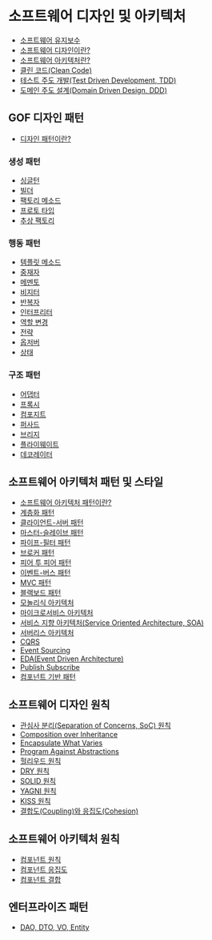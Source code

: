 # 소프트웨어 디자인 및 아키텍처
- [소프트웨어 유지보수]()
- [소프트웨어 디자인이란?]()
- [소프트웨어 아키텍처란?]()
- [클린 코드(Clean Code)]()
- [테스트 주도 개발(Test Driven Development, TDD)]()
- [도메인 주도 설계(Domain Driven Design, DDD)]()
## GOF 디자인 패턴
- [디자인 패턴이란?]()
### 생성 패턴
- [싱글턴]()
- [빌더]()
- [팩토리 메소드]()
- [프로토 타입]()
- [추상 팩토리]()
### 행동 패턴
- [템플릿 메소드]()
- [중재자]()
- [메멘토]()
- [비지터]()
- [반복자]()
- [인터프리터]()
- [역할 변경]()
- [전략]()
- [옵저버]()
- [상태]()
### 구조 패턴
- [어댑터]()
- [프록시]()
- [컴포지트]()
- [퍼사드]()
- [브리지]()
- [플라이웨이트]()
- [데코레이터]()
## 소프트웨어 아키텍처 패턴 및 스타일
- [소프트웨어 아키텍처 패턴이란?]()
- [계층화 패턴]()
- [클라이언트-서버 패턴]()
- [마스터-슬레이브 패턴]()
- [파이프-필터 패턴]()
- [브로커 패턴]()
- [피어 투 피어 패턴]()
- [이벤트-버스 패턴]()
- [MVC 패턴]()
- [블랙보드 패턴]()
- [모놀리식 아키텍처]()
- [마이크로서비스 아키텍처]() <!-- Service Mesh, API Gateway, Service Discovery -->
- [서비스 지향 아키텍처(Service Oriented Architecture, SOA)]()
- [서버리스 아키텍처]()
- [CQRS]()
- [Event Sourcing]()
- [EDA(Event Driven Architecture)]()
- [Publish Subscribe]()
- [컴포넌트 기반 패턴]()
## 소프트웨어 디자인 원칙
- [관심사 분리(Separation of Concerns, SoC) 원칙]()
- [Composition over Inheritance]()
- [Encapsulate What Varies]()
- [Program Against Abstractions]()
- [헐리우드 원칙]()
- [DRY 원칙]()
- [SOLID 원칙]()
- [YAGNI 원칙]()
- [KISS 원칙]()
- [결합도(Coupling)와 응집도(Cohesion)]()
## 소프트웨어 아키텍처 원칙
<!-- https://mangkyu.tistory.com/275 -->
- [컴포넌트 원칙]()
- [컴포넌트 응집도]()
- [컴포넌트 결합]()
## 엔터프라이즈 패턴
- [DAO, DTO, VO, Entity]()